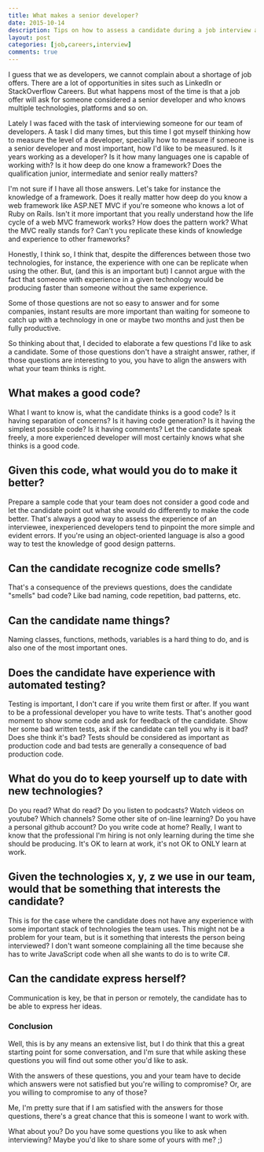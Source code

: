 ```yaml
---
title: What makes a senior developer?
date: 2015-10-14
description: Tips on how to assess a candidate during a job interview as a developer.
layout: post
categories: [job,careers,interview]
comments: true
---
```

I guess that we as developers, we cannot complain about a shortage of job offers. There are a lot of opportunities in sites such as LinkedIn or StackOverflow Careers. But what happens most of the time is that a job offer will ask for someone considered a senior developer and who knows multiple technologies, platforms and so on.

Lately I was faced with the task of interviewing someone for our team of developers. A task I did many times, but this time I got myself thinking how to measure the level of a developer, specially how to measure if someone is a senior developer and most important, how I'd like to be measured. Is it years working  as a developer? Is it how many languages one is capable of working with? Is it how deep do one know a framework? Does the qualification junior, intermediate and senior really matters? 

I'm not sure if I have all those answers. Let's take for instance the knowledge of a framework. Does it really matter how deep do you know a web framework like ASP.NET MVC if you're someone who knows a lot of  Ruby on Rails. Isn't it more important that you really understand how the life cycle of a web MVC framework works? How does the pattern work? What the MVC really stands for? Can't you replicate these kinds of knowledge and experience to other frameworks?

Honestly, I think so, I think that, despite the differences between those two technologies, for instance, the experience with one can be replicate when using the other. But, (and this is an important but) I cannot argue with the fact that someone with experience in a given technology would be producing faster than someone without the same experience.

Some of those questions are not so easy to answer and for some companies, instant results are more important than waiting for someone to catch up with a technology in one or maybe two months and just then be fully productive.

So thinking about that, I decided to elaborate a few questions I'd like to ask a candidate. Some of those questions don't have a straight answer, rather, if those questions are interesting to you, you have to align the answers with what your team thinks is right.

## What makes a good code?
What I want to know is, what the candidate thinks is a good code? Is it having separation of concerns? Is it having code generation? Is it having the simplest possible code? Is it having comments? Let the candidate speak freely, a more experienced developer will most certainly knows what she thinks is a good code.

## Given this code, what would you do to make it better?
Prepare a sample code that your team does not consider a good code and let the candidate point out what she would do differently to make the code better. That's always a good way to assess the experience of an interviewee, inexperienced developers tend to pinpoint the more simple and evident errors. If you're using an object-oriented language is also a good way to test the knowledge of good design patterns.

## Can the candidate recognize code smells? 
That's a consequence of the previews questions, does the candidate "smells" bad code? Like bad naming, code repetition, bad patterns, etc.

## Can the candidate name things? 
Naming classes, functions, methods, variables is a hard thing to do, and is also one of the most important ones.

## Does the candidate have experience with automated testing?
Testing is important, I don't care if you write them first or after. If you want to be a professional developer you have to write tests. 
That's another good moment to show some code and ask for feedback of the candidate. Show her some bad written tests, ask if the candidate can tell you why is it bad? Does she think it's bad? Tests should be considered as important as production code and bad tests are generally a consequence of bad production code.

## What do you do to keep yourself up to date with new technologies?
Do you read? What do read? Do you listen to podcasts? Watch videos on youtube? Which channels? Some other site of on-line learning? Do you have a personal github account? Do you write code at home? 
Really, I want to know that the professional I'm hiring is not only learning during the time she should be producing. It's OK to learn at work, it's not OK to ONLY learn at work.

## Given the technologies x, y, z we use in our team, would that be something that interests the candidate?
This is for the case where the candidate does not have any experience with some important stack of technologies the team uses. This might not be a problem for your team, but is it something that interests the person being interviewed? I don't want someone complaining all the time because she has to write JavaScript code when all she wants to do is to write C#.

## Can the candidate express herself? 
Communication is key, be that in person or remotely, the candidate has to be able to express her ideas.

### Conclusion

Well, this is by any means an extensive list, but I do think that this a great starting point for some conversation, and I'm sure that while asking these questions you will find out some other you'd like to ask.

With the answers of these questions, you and your team have to decide which answers were not satisfied but you're willing to compromise? Or, are you willing to compromise to any of those?

Me, I'm pretty sure that if I am satisfied with the answers for those questions, there's a great chance that this is someone I want to work with.

What about you? Do you have some questions you like to ask when interviewing? Maybe you'd like to share some of yours with me? ;)
